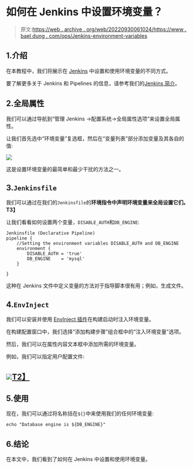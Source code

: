 # 如何在 Jenkins 中设置环境变量？

> 原文:[https://web . archive . org/web/20220930061024/https://www . bael dung . com/ops/Jenkins-environment-variables](https://web.archive.org/web/20220930061024/https://www.baeldung.com/ops/jenkins-environment-variables)

## 1.介绍

在本教程中，我们将展示在 [Jenkins](https://web.archive.org/web/20221110183239/https://jenkins.io/) 中设置和使用环境变量的不同方式。

要了解更多关于 Jenkins 和 Pipelines 的信息，请参考我们的[Jenkins 简介](/web/20221110183239/https://www.baeldung.com/jenkins-pipelines)。

## 2.全局属性

我们可以通过导航到“管理 Jenkins ->配置系统->全局属性选项”来设置全局属性。

让我们首先选中“环境变量”复选框，然后在“变量列表”部分添加变量及其各自的值:

[![](../Images/4fcc350e25485fe0d3efb0cf728d6b78.png)](/web/20221110183239/https://www.baeldung.com/wp-content/uploads/2020/05/Jenkins-environment-variables-global-properties.png)

这是设置环境变量的最简单和最少干扰的方法之一。

## 3.`Jenkinsfile`

我们可以通过在我们的`Jenkinsfile`的**环境指令中声明环境变量来全局设置它们。
T3】**

让我们看看如何设置两个变量，`DISABLE_AUTH`和`DB_ENGINE`:

```
Jenkinsfile (Declarative Pipeline)
pipeline {
    //Setting the environment variables DISABLE_AUTH and DB_ENGINE
    environment {
        DISABLE_AUTH = 'true'
        DB_ENGINE    = 'mysql'
    }

}
```

这种在 Jenkins 文件中定义变量的方法对于指导脚本很有用；例如，生成文件。

## 4.`EnvInject`

我们可以安装并使用 [EnvInject 插件](https://web.archive.org/web/20221110183239/https://wiki.jenkins-ci.org/display/JENKINS/EnvInject+Plugin)在构建启动时注入环境变量。

在构建配置窗口中，我们选择“添加构建步骤”组合框中的“注入环境变量”选项。

然后，我们可以在属性内容文本框中添加所需的环境变量。

例如，我们可以指定用户配置文件:

## [![](../Images/1930c7eaecef991e4f32d8a8b8606418.png)T2】](/web/20221110183239/https://www.baeldung.com/wp-content/uploads/2020/05/Inject-Environment-Variables.png)

## 5.使用

现在，我们可以通过将名称括在`${}`中来使用我们的任何环境变量:

```
echo "Database engine is ${DB_ENGINE}"
```

## 6.结论

在本文中，我们看到了如何在 Jenkins 中设置和使用环境变量。
